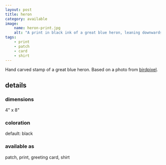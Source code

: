 ```yaml
---
layout: post
title: heron
category: available
image: 
    name: heron-print.jpg
    alt: "A print in black ink of a great blue heron, leaning downwards so that eir beak is level with eir feet."
tags:
    - print
    - patch
    - card
    - shirt
---
```


Hand carved stamp of a great blue heron. Based on a photo from [birdpixel](birdpixel.com).

## details

### dimensions

4" x 8"

### coloration

default: black

### available as

patch, print, greeting card, shirt
